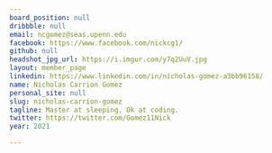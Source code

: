 ```yaml
---
board_position: null
dribbble: null
email: ncgomez@seas.upenn.edu
facebook: https://www.facebook.com/nickcg1/
github: null
headshot_jpg_url: https://i.imgur.com/y7q2UuV.jpg
layout: member_page
linkedin: https://www.linkedin.com/in/nicholas-gomez-a3bb96158/
name: Nicholas Carrion Gomez
personal_site: null
slug: nicholas-carrion-gomez
tagline: Master at sleeping. Ok at coding.
twitter: https://twitter.com/Gomez11Nick
year: 2021

---
```

